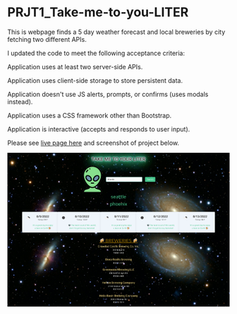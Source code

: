 # PRJT1_Take-me-to-you-LITER

This is webpage finds a 5 day weather forecast and local breweries by city fetching two different APIs. 

I updated the  code to meet the following acceptance criteria:

Application uses at least two server-side APIs.

Application uses client-side storage to store persistent data.

Application doesn't use JS alerts, prompts, or confirms (uses modals instead).

Application uses a CSS framework other than Bootstrap.

Application is interactive (accepts and responds to user input).

Please see [live page here](https://mattg-git.github.io/PRJT1_Take-me-to-your-LITER/) and screenshot of project below.

![Take Me To Your Liter](./assets/images/screenshot.png)